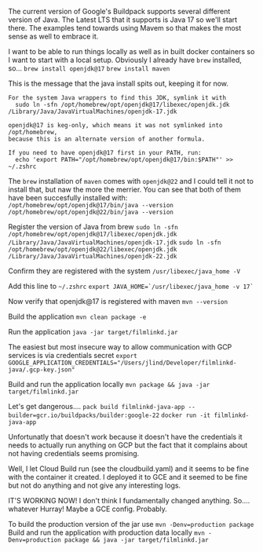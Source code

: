 The current version of Google's Buildpack supports several different version of Java. The Latest LTS that it supports is Java 17 so we'll start there. The examples tend towards using Mavem so that makes the most sense as well to embrace it.

I want to be able to run things locally as well as in built docker containers so I want to start with a local setup. Obviously I already have `brew` installed, so...
`brew install openjdk@17`
`brew install maven`

This is the message that the java install spits out, keeping it for now.

```
For the system Java wrappers to find this JDK, symlink it with
  sudo ln -sfn /opt/homebrew/opt/openjdk@17/libexec/openjdk.jdk /Library/Java/JavaVirtualMachines/openjdk-17.jdk

openjdk@17 is keg-only, which means it was not symlinked into /opt/homebrew,
because this is an alternate version of another formula.

If you need to have openjdk@17 first in your PATH, run:
  echo 'export PATH="/opt/homebrew/opt/openjdk@17/bin:$PATH"' >> ~/.zshrc
```

The `brew` installation of `maven` comes with `openjdk@22` and I could tell it not to install that, but naw the more the merrier.
You can see that both of them have been succesfully installed with:
`/opt/homebrew/opt/openjdk@17/bin/java --version`
`/opt/homebrew/opt/openjdk@22/bin/java --version`

Register the version of Java from brew
`sudo ln -sfn /opt/homebrew/opt/openjdk@17/libexec/openjdk.jdk /Library/Java/JavaVirtualMachines/openjdk-17.jdk`
`sudo ln -sfn /opt/homebrew/opt/openjdk@22/libexec/openjdk.jdk /Library/Java/JavaVirtualMachines/openjdk-22.jdk`

Confirm they are registered with the system
`/usr/libexec/java_home -V`

Add this line to `~/.zshrc`
`` export JAVA_HOME=`/usr/libexec/java_home -v 17` ``

Now verify that openjdk@17 is registered with maven
`mvn --version`

Build the application
`mvn clean package -e`

Run the application
`java -jar target/filmlinkd.jar`

The easiest but most insecure way to allow communication with GCP services is via credentials secret
`export GOOGLE_APPLICATION_CREDENTIALS="/Users/jlind/Developer/filmlinkd-java/.gcp-key.json"`

Build and run the application locally
`mvn package && java -jar target/filmlinkd.jar`

Let's get dangerous....
`pack build filmlinkd-java-app --builder=gcr.io/buildpacks/builder:google-22`
`docker run -it filmlinkd-java-app`

Unfortunatly that doesn't work because it doesn't have the credentials it needs to actually run anything on GCP but the fact that it complains about not having credentials seems promising.

Well, I let Cloud Build run (see the cloudbuild.yaml) and it seems to be fine with the container it created. I deployed it to GCE and it seemed to be fine but not do anything and not give any interesting logs.

IT'S WORKING NOW!
I don't think I fundamentally changed anything. So.... whatever Hurray! Maybe a GCE config. Probably.

To build the production version of the jar use
`mvn -Denv=production package`
Build and run the application with production data locally
`mvn -Denv=production package && java -jar target/filmlinkd.jar`
